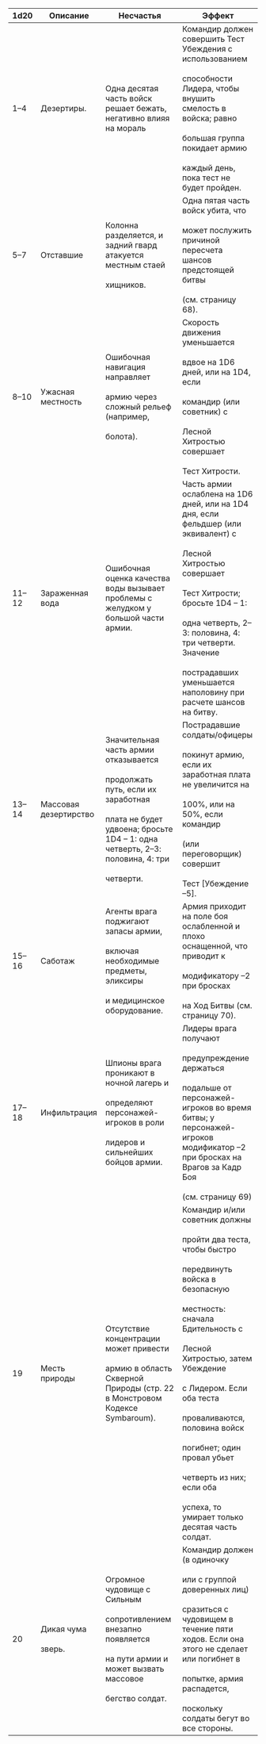 
| 1d20 | Описание | Несчастья | Эффект |
| ---- | ---- | ---- | ---- |
| 1–4 | Дезертиры. | Одна десятая часть войск решает бежать, негативно влияя на мораль | Командир должен совершить Тест Убеждения с использованием<br><br>способности Лидера, чтобы внушить смелость в войска; равно<br><br>большая группа покидает армию<br><br>каждый день, пока тест не будет пройден. |
| 5–7 | Отставшие | Колонна разделяется, и задний гвард атакуется местным стаей<br><br>хищников. | Одна пятая часть войск убита, что<br><br>может послужить причиной пересчета шансов предстоящей битвы<br><br>(см. страницу 68). |
| 8–10 | Ужасная местность | Ошибочная навигация направляет<br><br>армию через сложный рельеф (например,<br><br>болота). | Скорость движения уменьшается<br><br>вдвое на 1D6 дней, или на 1D4, если<br><br>командир (или советник) с<br><br>Лесной Хитростью совершает<br><br>Тест Хитрости. |
| 11–12 | Зараженная вода | Ошибочная оценка качества воды вызывает проблемы с желудком у большой части армии. | Часть армии ослаблена на 1D6 дней, или на 1D4 дня, если фельдшер (или эквивалент) с<br><br>Лесной Хитростью совершает<br><br>Тест Хитрости; бросьте 1D4 – 1:<br><br>одна четверть, 2–3: половина, 4: три четверти. Значение<br><br>пострадавших уменьшается наполовину при расчете шансов на битву. |
| 13–14 | Массовая дезертирство | Значительная часть армии отказывается<br><br>продолжать путь, если их заработная<br><br>плата не будет удвоена; бросьте 1D4 – 1: одна четверть, 2–3: половина, 4: три<br><br>четверти. | Пострадавшие солдаты/офицеры<br><br>покинут армию, если их заработная плата не увеличится на<br><br>100%, или на 50%, если командир<br><br>(или переговорщик) совершит<br><br>Тест [Убеждение –5]. |
| 15–16 | Саботаж | Агенты врага поджигают запасы армии,<br><br>включая необходимые предметы, эликсиры<br><br>и медицинское оборудование. | Армия приходит на поле боя ослабленной и плохо оснащенной, что приводит к<br><br>модификатору –2 при бросках<br><br>на Ход Битвы (см. страницу 70). |
| 17–18 | Инфильтрация | Шпионы врага проникают в ночной лагерь и<br><br>определяют персонажей-игроков в роли<br><br>лидеров и сильнейших бойцов армии. | Лидеры врага получают<br><br>предупреждение держаться<br><br>подальше от персонажей-игроков во время битвы; у персонажей-игроков модификатор –2 при бросках на Врагов за Кадр Боя<br><br>(см. страницу 69) |
| 19 | Месть природы | Отсутствие концентрации может привести<br><br>армию в область Скверной Природы (стр. 22 в Монстровом Кодексе Symbaroum). | Командир и/или советник должны<br><br>пройти два теста, чтобы быстро<br><br>передвинуть войска в безопасную<br><br>местность: сначала Бдительность с<br><br>Лесной Хитростью, затем Убеждение<br><br>с Лидером. Если оба теста<br><br>проваливаются, половина войск<br><br>погибнет; один провал убьет<br><br>четверть из них; если оба<br><br>успеха, то умирает только десятая часть солдат. |
| 20 | Дикая чума<br><br>зверь. | Огромное чудовище с Сильным<br><br>сопротивлением внезапно появляется<br><br>на пути армии и может вызвать массовое<br><br>бегство солдат. | Командир должен (в одиночку<br><br>или с группой доверенных лиц)<br><br>сразиться с чудовищем в течение пяти ходов. Если она этого не сделает или погибнет в<br><br>попытке, армия распадется,<br><br>поскольку солдаты бегут во все стороны. |
